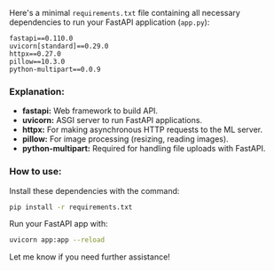 Here's a minimal `requirements.txt` file containing all necessary dependencies to run your FastAPI application (`app.py`):

```
fastapi==0.110.0
uvicorn[standard]==0.29.0
httpx==0.27.0
pillow==10.3.0
python-multipart==0.0.9
```

### Explanation:
- **fastapi:** Web framework to build API.
- **uvicorn:** ASGI server to run FastAPI applications.
- **httpx:** For making asynchronous HTTP requests to the ML server.
- **pillow:** For image processing (resizing, reading images).
- **python-multipart:** Required for handling file uploads with FastAPI.

### How to use:
Install these dependencies with the command:
```sh
pip install -r requirements.txt
```

Run your FastAPI app with:
```sh
uvicorn app:app --reload
```

Let me know if you need further assistance!